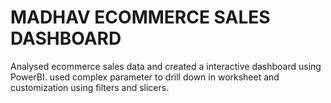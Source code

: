 # MADHAV ECOMMERCE SALES DASHBOARD
Analysed ecommerce sales data and created a interactive dashboard using PowerBI.
used complex parameter to drill down in worksheet and customization using filters and slicers.
